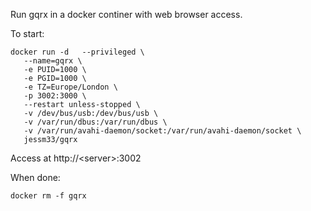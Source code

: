 Run gqrx in a docker continer with web browser access.

To start:

 ```
 docker run -d   --privileged \
    --name=gqrx \
    -e PUID=1000 \
    -e PGID=1000 \
    -e TZ=Europe/London \
    -p 3002:3000 \
    --restart unless-stopped \
    -v /dev/bus/usb:/dev/bus/usb \
    -v /var/run/dbus:/var/run/dbus \
    -v /var/run/avahi-daemon/socket:/var/run/avahi-daemon/socket \
    jessm33/gqrx 
```

Access at http://\<server\>:3002

When done:
```
docker rm -f gqrx
```